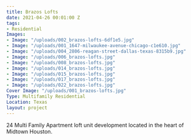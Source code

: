 ```yaml
---
title: Brazos Lofts
date: 2021-04-26 00:01:00 Z
tags:
- Residential
Images:
- Image: "/uploads/002_brazos-lofts-6df1e5.jpg"
- Image: "/uploads/001_1647-milwaukee-avenue-chicago-c1e610.jpg"
- Image: "/uploads/004_2806-reagan-street-dallas-texas-8315b9.jpg"
- Image: "/uploads/006_brazos-lofts.jpg"
- Image: "/uploads/008_brazos-lofts.jpg"
- Image: "/uploads/014_brazos-lofts.jpg"
- Image: "/uploads/015_brazos-lofts.jpg"
- Image: "/uploads/017_brazos-lofts.jpg"
- Image: "/uploads/022_brazos-lofts.jpg"
Cover Image: "/uploads/001_brazos-lofts.jpg"
Type: Multifamily Residential
Location: Texas
layout: project
---
```


24 Multi Family Apartment loft unit development located in the heart of Midtown Houston.
